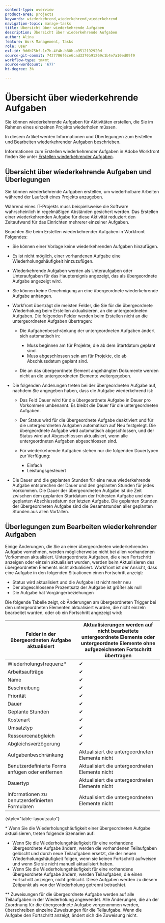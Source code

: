 ```yaml
---
content-type: overview
product-area: projects
keywords: wiederkehrend,wiederkehrend,wiederkehrend
navigation-topic: manage-tasks
title: Übersicht über wiederkehrende Aufgaben
description: Übersicht über wiederkehrende Aufgaben
author: Alina
feature: Work Management, Tasks
role: User
exl-id: 9ddb75bf-1c7b-4f4b-b80b-a9512192920d
source-git-commit: 7427706f6ce6cad3370b91269c1b4e7a10ed09f9
workflow-type: tm+mt
source-wordcount: '677'
ht-degree: 3%

---
```


# Übersicht über wiederkehrende Aufgaben

<!--
<div data-mc-conditions="QuicksilverOrClassic.Draft mode">
<p>(NOTE: DO NOT DO NOT EDIT OR CHANGE!!! linked to the NWE UI, this is not linked to classic - direct links:</p>
<p>https://one.workfront.com/s/csh?context=2288&pubname=workfront-classic</p>
<p>https://one.workfront.com/s/csh?context=2288&pubname=the-new-workfront-experience >> this)</p>
</div>
-->

Sie können wiederkehrende Aufgaben für Aktivitäten erstellen, die Sie im Rahmen eines einzelnen Projekts wiederholen müssen.

In diesem Artikel werden Informationen und Überlegungen zum Erstellen und Bearbeiten wiederkehrender Aufgaben beschrieben.

Informationen zum Erstellen wiederkehrender Aufgaben in Adobe Workfront finden Sie unter [Erstellen wiederkehrender Aufgaben](../../../manage-work/tasks/create-tasks/create-recurring-tasks.md).

## Übersicht über wiederkehrende Aufgaben und Überlegungen

Sie können wiederkehrende Aufgaben erstellen, um wiederholbare Arbeiten während der Laufzeit eines Projekts anzugeben.

Während eines IT-Projekts muss beispielsweise die Software wahrscheinlich in regelmäßigen Abständen gesichert werden. Das Erstellen einer wiederkehrenden Aufgabe für diese Aktivität reduziert den Zeitaufwand für das Einrichten mehrerer einzelner Aufgaben.

Beachten Sie beim Erstellen wiederkehrender Aufgaben in Workfront Folgendes:

* Sie können einer Vorlage keine wiederkehrenden Aufgaben hinzufügen.
* Es ist nicht möglich, einer vorhandenen Aufgabe eine Wiederholungshäufigkeit hinzuzufügen.
* Wiederkehrende Aufgaben werden als Unteraufgaben oder Unteraufgaben für das Hauptereignis angezeigt, das als übergeordnete Aufgabe angezeigt wird.
* Sie können keine Genehmigung an eine übergeordnete wiederkehrende Aufgabe anhängen.
* Workfront überträgt die meisten Felder, die Sie für die übergeordnete Wiederholung beim Erstellen aktualisieren, an die untergeordneten Aufgaben. Die folgenden Felder werden beim Erstellen nicht an die untergeordneten Aufgaben übertragen:

   * Die Aufgabenbeschränkung der untergeordneten Aufgaben ändert sich automatisch in:

      * Muss beginnen am für Projekte, die ab dem Startdatum geplant sind.
      * Muss abgeschlossen sein am für Projekte, die ab Abschlussdatum geplant sind.

   * Die an das übergeordnete Element angehängten Dokumente werden nicht an die untergeordneten Elemente weitergegeben.

* Die folgenden Änderungen treten bei der übergeordneten Aufgabe auf, nachdem Sie angegeben haben, dass die Aufgabe wiederkehrend ist:

   * Das Feld Dauer wird für die übergeordnete Aufgabe in Dauer pro Vorkommen umbenannt. Es bleibt die Dauer für die untergeordneten Aufgaben.
   * Der Status wird für die übergeordnete Aufgabe deaktiviert und für die untergeordneten Aufgaben automatisch auf Neu festgelegt. Die übergeordnete Aufgabe wird automatisch abgeschlossen, und der Status wird auf Abgeschlossen aktualisiert, wenn alle untergeordneten Aufgaben abgeschlossen sind.
   * Für wiederkehrende Aufgaben stehen nur die folgenden Dauertypen zur Verfügung:

      * Einfach
      * Leistungsgesteuert
* Die Dauer und die geplanten Stunden für eine neue wiederkehrende Aufgabe entsprechen der Dauer und den geplanten Stunden für jedes Vorkommen. Die Dauer der übergeordneten Aufgabe ist die Zeit zwischen dem geplanten Startdatum der frühesten Aufgabe und dem geplanten Abschlussdatum der letzten Aufgabe. Die geplanten Stunden der übergeordneten Aufgabe sind die Gesamtstunden aller geplanten Stunden aus allen Vorfällen.

## Überlegungen zum Bearbeiten wiederkehrender Aufgaben

Einige Änderungen, die Sie an einer übergeordneten wiederkehrenden Aufgabe vornehmen, werden möglicherweise nicht bei allen vorhandenen Vorkommen aktualisiert. Untergeordnete Aufgaben, die einen Fortschritt anzeigen oder einzeln aktualisiert wurden, werden beim Aktualisieren des übergeordneten Elements nicht aktualisiert. Workfront ist der Ansicht, dass eine Aufgabe in den folgenden Situationen einen Fortschritt anzeigt:

* Status wird aktualisiert und die Aufgabe ist nicht mehr neu
* Der abgeschlossene Prozentsatz der Aufgabe ist größer als null
* Die Aufgabe hat Vorgängerbeziehungen

Die folgende Tabelle zeigt, ob Änderungen am übergeordneten Trigger bei den untergeordneten Elementen aktualisiert wurden, die nicht einzeln bearbeitet wurden, oder ob ein Fortschritt angezeigt wird:

| Felder in der übergeordneten Aufgabe aktualisiert | Aktualisierungen werden auf nicht bearbeitete untergeordnete Elemente oder untergeordnete Elemente ohne aufgezeichneten Fortschritt übertragen |
|---|---|
| Wiederholungsfrequenz* | ✔ |
| Arbeitsaufträge | ✔ |
| Name | ✔ |
| Beschreibung | ✔ |
| Priorität | ✔ |
| Dauer | ✔ |
| Geplante Stunden | ✔ |
| Kostenart | ✔ |
| Umsatztyp | ✔ |
| Ressourcenabgleich | ✔ |
| Abgleichsverzögerung | ✔ |
| Aufgabenbeschränkung | Aktualisiert die untergeordneten Elemente nicht |
| Benutzerdefinierte Forms anfügen oder entfernen | Aktualisiert die untergeordneten Elemente nicht |
| Dauertyp | Aktualisiert die untergeordneten Elemente nicht |
| Informationen zu benutzerdefinierten Formularen | Aktualisiert die untergeordneten Elemente nicht |

{style="table-layout:auto"}

&#42; Wenn Sie die Wiederholungshäufigkeit einer übergeordneten Aufgabe aktualisieren, treten folgende Szenarien auf:

* Wenn Sie die Wiederholungshäufigkeit für eine vorhandene übergeordnete Aufgabe ändern, werden die vorhandenen Teilaufgaben gelöscht und durch neue Teilaufgaben ersetzt, die der neuen Wiederholungshäufigkeit folgen, wenn sie keinen Fortschritt aufweisen und wenn Sie sie nicht manuell aktualisiert haben.
* Wenn Sie die Wiederholungshäufigkeit für eine vorhandene übergeordnete Aufgabe ändern, werden Teilaufgaben, die einen Fortschritt anzeigen, nicht gelöscht. Diese Aufgaben werden zu diesem Zeitpunkt als von der Wiederholung getrennt betrachtet.

&#42;&#42; Zuweisungen für die übergeordnete Aufgabe werden auf alle Teilaufgaben in der Wiederholung angewendet. Alle Änderungen, die an der Zuordnung für die übergeordnete Aufgabe vorgenommen werden, überschreiben einzelne Zuweisungen für die Teilaufgabe. Wenn die Aufgabe den Fortschritt anzeigt, ändert sich die Zuweisung nicht.

 
